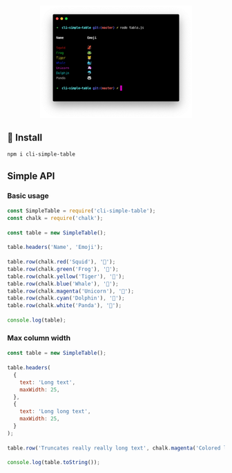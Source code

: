 <p align="center">
  <img src="/.github/screenshot-1.png" width="70%">
</p>

## :rocket: Install
```sh
npm i cli-simple-table
```


## Simple API

### Basic usage
```js
const SimpleTable = require('cli-simple-table');
const chalk = require('chalk');

const table = new SimpleTable();

table.headers('Name', 'Emoji');

table.row(chalk.red('Squid'), '🦑');
table.row(chalk.green('Frog'), '🐸');
table.row(chalk.yellow('Tiger'), '🐯');
table.row(chalk.blue('Whale'), '🐳');
table.row(chalk.magenta('Unicorn'), '🦄');
table.row(chalk.cyan('Dolphin'), '🐬');
table.row(chalk.white('Panda'), '🐼');

console.log(table);
```

### Max column width
```js
const table = new SimpleTable();

table.headers(
  {
    text: 'Long text',
    maxWidth: 25,
  },
  {
    text: 'Long long text',
    maxWidth: 25,
  }
);

table.row('Truncates really really long text', chalk.magenta('Colored long long text too'));

console.log(table.toString());
```